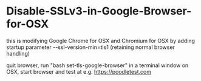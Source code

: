 Disable-SSLv3-in-Google-Browser-for-OSX
=======================================
this is modifying Google Chrome for OSX and Chromium for OSX by adding startup parameter --ssl-version-min=tls1 (retaining normal browser handling)

quit browser, run "bash set-tls-google-browser" in a terminal window on OSX, start browser and test at e.g. https://poodletest.com
